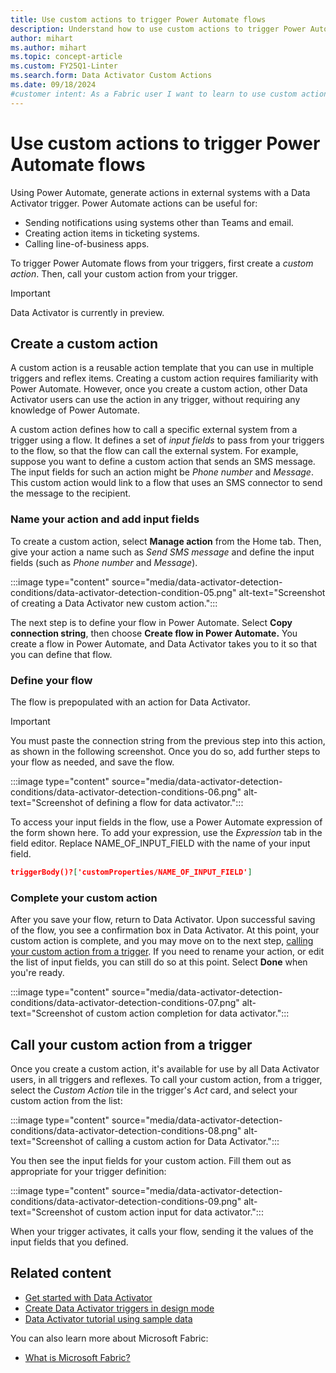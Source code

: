 ```yaml
---
title: Use custom actions to trigger Power Automate flows
description: Understand how to use custom actions to trigger Power Automate flows with Data Activator and achieve seamless integration between systems.
author: mihart
ms.author: mihart
ms.topic: concept-article
ms.custom: FY25Q1-Linter
ms.search.form: Data Activator Custom Actions
ms.date: 09/18/2024
#customer intent: As a Fabric user I want to learn to use custom actions to trigger Power Automate flows.
---
```


# Use custom actions to trigger Power Automate flows

Using Power Automate, generate actions in external systems with a Data Activator trigger. Power Automate actions can be useful for:

* Sending notifications using systems other than Teams and email.
* Creating action items in ticketing systems.
* Calling line-of-business apps.

To trigger Power Automate flows from your triggers, first create a *custom action*. Then, call your custom action from your trigger.

> [!IMPORTANT]
> Data Activator is currently in preview.

## Create a custom action

A custom action is a reusable action template that you can use in multiple triggers and reflex items. Creating a custom action requires familiarity with Power Automate. However, once you create a custom action, other Data Activator users can use the action in any trigger, without requiring any knowledge of Power Automate.

A custom action defines how to call a specific external system from a trigger using a flow. It defines a set of *input fields* to pass from your triggers to the flow, so that the flow can call the external system. For example, suppose you want to define a custom action that sends an SMS message. The input fields for such an action might be *Phone number* and *Message*. This custom action would link to a flow that uses an SMS connector to send the message to the recipient.

### Name your action and add input fields

To create a custom action, select **Manage action** from the Home tab. Then, give your action a name such as *Send SMS message* and define the input fields (such as *Phone number* and *Message*).

:::image type="content" source="media/data-activator-detection-conditions/data-activator-detection-condition-05.png" alt-text="Screenshot of creating a Data Activator new custom action.":::

The next step is to define your flow in Power Automate. Select **Copy connection string**, then choose **Create flow in Power Automate.** You create a flow in Power Automate, and Data Activator takes you to it so that you can define that flow.

### Define your flow

The flow is prepopulated with an action for Data Activator.

> [!IMPORTANT]
> You must paste the connection string from the previous step into this action, as shown in the following screenshot. Once you do so, add further steps to your flow as needed, and save the flow.

:::image type="content" source="media/data-activator-detection-conditions/data-activator-detection-conditions-06.png" alt-text="Screenshot of defining a flow for data activator.":::

To access your input fields in the flow, use a Power Automate expression of the form shown here. To add your expression, use the *Expression* tab in the field editor. Replace NAME\_OF\_INPUT\_FIELD with the name of
your input field.

```json
triggerBody()?['customProperties/NAME_OF_INPUT_FIELD']
```

### Complete your custom action

After you save your flow, return to Data Activator. Upon successful saving of the flow, you see a confirmation box in Data Activator. At this point, your custom action is complete, and you may move on to the next step, [calling your custom action from a trigger](#call-your-custom-action-from-a-trigger). If you need to rename your action, or edit the list of input fields, you can still do so at this point. Select **Done** when you're ready.

:::image type="content" source="media/data-activator-detection-conditions/data-activator-detection-conditions-07.png" alt-text="Screenshot of custom action completion for data activator.":::

## Call your custom action from a trigger

Once you create a custom action, it's available for use by all Data Activator users, in all triggers and reflexes. To call your custom action, from a trigger, select the *Custom Action* tile in the trigger's *Act* card, and select your custom action from the list:

:::image type="content" source="media/data-activator-detection-conditions/data-activator-detection-conditions-08.png" alt-text="Screenshot of calling a custom action for Data Activator.":::

You then see the input fields for your custom action. Fill them out as appropriate for your trigger definition:

:::image type="content" source="media/data-activator-detection-conditions/data-activator-detection-conditions-09.png" alt-text="Screenshot of custom action input for data activator.":::

When your trigger activates, it calls your flow, sending it the values of the input fields that you defined.

## Related content

* [Get started with Data Activator](data-activator-get-started.md)
* [Create Data Activator triggers in design mode](data-activator-create-triggers-design-mode.md)
* [Data Activator tutorial using sample data](data-activator-tutorial.md)

You can also learn more about Microsoft Fabric:

* [What is Microsoft Fabric?](../get-started/microsoft-fabric-overview.md)
